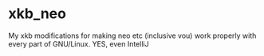 # xkb_neo
My xkb modifications for making neo etc (inclusive vou) work properly with every part of GNU/Linux. YES, even IntelliJ
